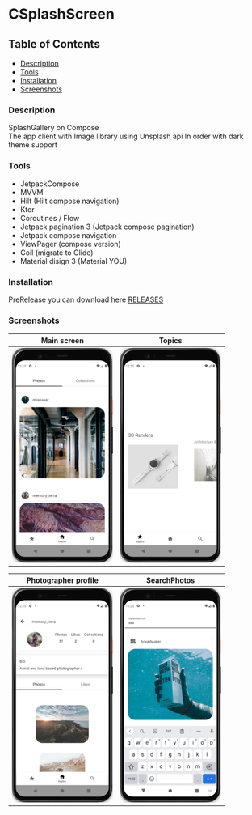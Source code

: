 # CSplashScreen

## Table of Contents

- [Description](#description)
- [Tools](#tools)
- [Installation](#installation)
- [Screenshots](#screenshots)

### Description

SplashGallery on Compose </br>
The app client with Image library using Unsplash api In order with dark theme support

### Tools

- JetpackCompose
- MVVM
- Hilt (Hilt compose navigation)
- Ktor
- Coroutines / Flow
- Jetpack pagination 3 (Jetpack compose pagination)
- Jetpack compose navigation
- ViewPager (compose version)
- Coil (migrate to Glide)
- Material disign 3 (Material YOU)

### Installation

PreRelease you can download here [RELEASES](https://github.com/stslex/CSplashScreen/releases) 

### Screenshots

| Main screen                                            | Topics                                                   |
|--------------------------------------------------------|----------------------------------------------------------|
| <img src="./screenshots/Screenshot1.png" width="200" > | <img src="./screenshots/Screenshot2.png" width="200" >   |

| Photographer profile                                   | SearchPhotos                                             |
|--------------------------------------------------------|----------------------------------------------------------|
| <img src="./screenshots/Screenshot3.png" width="200" > | <img src="./screenshots/Screenshot4.png" width="200" >   |
